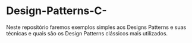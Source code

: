 # Design-Patterns-C-
Neste repositório faremos exemplos simples aos Designs Patterns e suas técnicas e quais são os Design Patterns clássicos mais utilizados.
